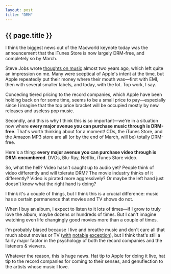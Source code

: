 ```yaml
---
layout: post
title: "DRM"
---
```


## {{ page.title }}

I think the biggest news out of the Macworld keynote today was the announcement that the iTunes Store is now largely DRM-free, and completely so by March.

Steve Jobs wrote [thoughts on music][1] almost two years ago, which left quite an impression on me. Many were sceptical of Apple's intent at the time, but Apple repeatedly put their money where their mouth was—first with EMI, then with several smaller labels, and today, with the lot. Top work, I say.

[1]: http://www.apple.com/hotnews/thoughtsonmusic/

Conceding tiered pricing to the record companies, which Apple have been holding back on for some time, seems to be a small price to pay—especially since I imagine that the top price bracket will be occupied mostly by new releases and useless pop music.

Secondly, and this is why I think this is so important—we're in a situation now where **every major avenue you can purchase music through is DRM-free**. That's worth thinking about for a moment! CDs, the iTunes Store, and the Amazon MP3 store are all (or by the end of March, will be) totally DRM-free.

Here's a thing: **every major avenue you can purchase video through is DRM-encumbered**. DVDs, Blu-Ray, Netflix, iTunes Store video.

So, what the hell? Video hasn't caught up to audio yet? People think of video differently and will tolerate DRM? The movie industry thinks of it differently? Video is pirated more aggressively? Or maybe the left hand just doesn't know what the right hand is doing?

I think it's a couple of things, but I think this is a crucial difference: music has a certain permanence that movies and TV shows do not.

When I buy an album, I expect to listen to it lots of times—if I grow to truly love the album, maybe dozens or hundreds of times. But I can't imagine watching even life changingly good movies more than a couple of times.

I'm probably biased because I live and breathe music and don't care all that much about movies or TV ([with][2] [notable][3] [exception][4]), but I think that's still a fairly major factor in the psychology of both the record companies and the listeners & viewers.

[2]: http://www.imdb.com/title/tt1010048/
[3]: http://www.imdb.com/title/tt0367279/ 
[4]: http://www.imdb.com/title/tt0200276/

Whatever the reason, this is huge news. Hat tip to Apple for doing it live, hat tip to the record companies for coming to their senses, and genuflection to the artists whose music I love.

